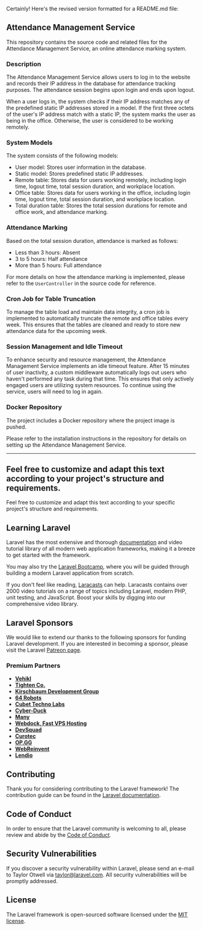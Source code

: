

Certainly! Here's the revised version formatted for a README.md file:

## Attendance Management Service

This repository contains the source code and related files for the Attendance Management Service, an online attendance marking system.

### Description

The Attendance Management Service allows users to log in to the website and records their IP address in the database for attendance tracking purposes. The attendance session begins upon login and ends upon logout.

When a user logs in, the system checks if their IP address matches any of the predefined static IP addresses stored in a model. If the first three octets of the user's IP address match with a static IP, the system marks the user as being in the office. Otherwise, the user is considered to be working remotely.

### System Models

The system consists of the following models:

- User model: Stores user information in the database.
- Static model: Stores predefined static IP addresses.
- Remote table: Stores data for users working remotely, including login time, logout time, total session duration, and workplace location.
- Office table: Stores data for users working in the office, including login time, logout time, total session duration, and workplace location.
- Total duration table: Stores the total session durations for remote and office work, and attendance marking.

### Attendance Marking

Based on the total session duration, attendance is marked as follows:

- Less than 3 hours: Absent
- 3 to 5 hours: Half attendance
- More than 5 hours: Full attendance

For more details on how the attendance marking is implemented, please refer to the `UserController` in the source code for reference.

### Cron Job for Table Truncation

To manage the table load and maintain data integrity, a cron job is implemented to automatically truncate the remote and office tables every week. This ensures that the tables are cleaned and ready to store new attendance data for the upcoming week.

### Session Management and Idle Timeout

To enhance security and resource management, the Attendance Management Service implements an idle timeout feature. After 15 minutes of user inactivity, a custom middleware automatically logs out users who haven't performed any task during that time. This ensures that only actively engaged users are utilizing system resources. To continue using the service, users will need to log in again.

### Docker Repository

The project includes a Docker repository where the project image is pushed.

Please refer to the installation instructions in the repository for details on setting up the Attendance Management Service.

---

Feel free to customize and adapt this text according to your project's structure and requirements.
---

Feel free to customize and adapt this text according to your specific project's structure and requirements.
## Learning Laravel

Laravel has the most extensive and thorough [documentation](https://laravel.com/docs) and video tutorial library of all modern web application frameworks, making it a breeze to get started with the framework.

You may also try the [Laravel Bootcamp](https://bootcamp.laravel.com), where you will be guided through building a modern Laravel application from scratch.

If you don't feel like reading, [Laracasts](https://laracasts.com) can help. Laracasts contains over 2000 video tutorials on a range of topics including Laravel, modern PHP, unit testing, and JavaScript. Boost your skills by digging into our comprehensive video library.

## Laravel Sponsors

We would like to extend our thanks to the following sponsors for funding Laravel development. If you are interested in becoming a sponsor, please visit the Laravel [Patreon page](https://patreon.com/taylorotwell).

### Premium Partners

- **[Vehikl](https://vehikl.com/)**
- **[Tighten Co.](https://tighten.co)**
- **[Kirschbaum Development Group](https://kirschbaumdevelopment.com)**
- **[64 Robots](https://64robots.com)**
- **[Cubet Techno Labs](https://cubettech.com)**
- **[Cyber-Duck](https://cyber-duck.co.uk)**
- **[Many](https://www.many.co.uk)**
- **[Webdock, Fast VPS Hosting](https://www.webdock.io/en)**
- **[DevSquad](https://devsquad.com)**
- **[Curotec](https://www.curotec.com/services/technologies/laravel/)**
- **[OP.GG](https://op.gg)**
- **[WebReinvent](https://webreinvent.com/?utm_source=laravel&utm_medium=github&utm_campaign=patreon-sponsors)**
- **[Lendio](https://lendio.com)**

## Contributing

Thank you for considering contributing to the Laravel framework! The contribution guide can be found in the [Laravel documentation](https://laravel.com/docs/contributions).

## Code of Conduct

In order to ensure that the Laravel community is welcoming to all, please review and abide by the [Code of Conduct](https://laravel.com/docs/contributions#code-of-conduct).

## Security Vulnerabilities

If you discover a security vulnerability within Laravel, please send an e-mail to Taylor Otwell via [taylor@laravel.com](mailto:taylor@laravel.com). All security vulnerabilities will be promptly addressed.

## License

The Laravel framework is open-sourced software licensed under the [MIT license](https://opensource.org/licenses/MIT).
